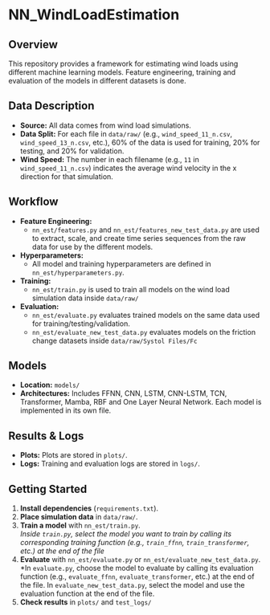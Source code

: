 # NN_WindLoadEstimation

## Overview

This repository provides a framework for estimating wind loads using different machine learning models. Feature engineering, training and evaluation of the models in different datasets is done. 

## Data Description

- **Source:** All data comes from wind load simulations.
- **Data Split:** For each file in `data/raw/` (e.g., `wind_speed_11_n.csv`, `wind_speed_13_n.csv`, etc.), 60% of the data is used for training, 20% for testing, and 20% for validation.
- **Wind Speed:** The number in each filename (e.g., `11` in `wind_speed_11_n.csv`) indicates the average wind velocity in the x direction for that simulation.

## Workflow

- **Feature Engineering:** 
  - `nn_est/features.py` and `nn_est/features_new_test_data.py` are used to extract, scale, and create time series sequences from the raw data for use by the different models.
- **Hyperparameters:** 
  - All model and training hyperparameters are defined in `nn_est/hyperparameters.py`.
- **Training:** 
  - `nn_est/train.py` is used to train all models on the wind load simulation data inside `data/raw/`
- **Evaluation:** 
  - `nn_est/evaluate.py` evaluates trained models on the same data used for training/testing/validation.
  - `nn_est/evaluate_new_test_data.py` evaluates models on the friction change datasets inside `data/raw/Systol Files/Fc`
## Models

- **Location:** `models/`
- **Architectures:** Includes FFNN, CNN, LSTM, CNN-LSTM, TCN, Transformer, Mamba, RBF and One Layer Neural Network. Each model is implemented in its own file.

## Results & Logs
- **Plots:** Plots are stored in `plots/`.
- **Logs:** Training and evaluation logs are stored in `logs/`.

## Getting Started

1. **Install dependencies** (`requirements.txt`).
2. **Place simulation data** in `data/raw/`.
3. **Train a model** with `nn_est/train.py`.  
   *Inside `train.py`, select the model you want to train by calling its corresponding training function (e.g., `train_ffnn`, `train_transformer`, etc.) at the end of the file*
4. **Evaluate** with `nn_est/evaluate.py` or `nn_est/evaluate_new_test_data.py`.  
   *In `evaluate.py`, choose the model to evaluate by calling its evaluation function (e.g., `evaluate_ffnn`, `evaluate_transformer`, etc.) at the end of the file.
   In `evaluate_new_test_data.py`, select the model and use the evaluation function at the end of the file.
5. **Check results** in `plots/` and `test_logs/`
